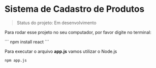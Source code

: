 # Sistema de Cadastro de Produtos

> Status do projeto: Em desenvolvimento

Para rodar esse projeto no seu computador, por favor digite no terminal:

´´´
npm install react
´´´

Para executar o arquivo **app.js** vamos utilizar o Node.js

```
npm app.js
```

